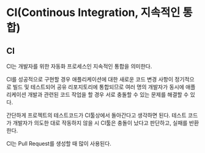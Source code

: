 # CI(Continous Integration, 지속적인 통합)

## CI

CI는 개발자를 위한 자동화 프로세스인 지속적인 통합을 의미한다.

CI를 성공적으로 구현할 경우 애플리케이션에 대한 새로운 코드 변경 사항이 정기적으로 빌드 및 테스트되어 공유 리포지토리에 통합되므로 여러 명의 개발자가 동시에 애플리케이션 개발과 관련된 코드 작업을 할 경우 서로 충돌할 수 있는 문제를 해결할 수 있다.



간단하게 프로젝트의 테스트코드가 CI툴상에서 돌아간다고 생각하면 된다. 테스트 코드가 개발자가 의도한 대로 작동하지 않을 시 CI툴은 충돌이 났다고 판단하고, 실패를 반환한다.

CI는 Pull Request를 생성할 때 많이 사용된다.